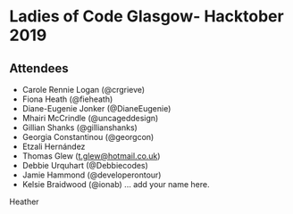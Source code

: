 # Ladies of Code Glasgow- Hacktober 2019 

## Attendees

* Carole Rennie Logan (@crgrieve)
* Fiona Heath (@fieheath)
* Diane-Eugenie Jonker (@DianeEugenie)
* Mhairi McCrindle (@uncageddesign)
* Gillian Shanks (@gillianshanks)
* Georgia Constantinou (@georgcon)
* Etzali Hernández
* Thomas Glew (t.glew@hotmail.co.uk)
* Debbie Urquhart (@Debbiecodes)
* Jamie Hammond (@developerontour)
* Kelsie Braidwood (@ionab)
... add your name here.

Heather
